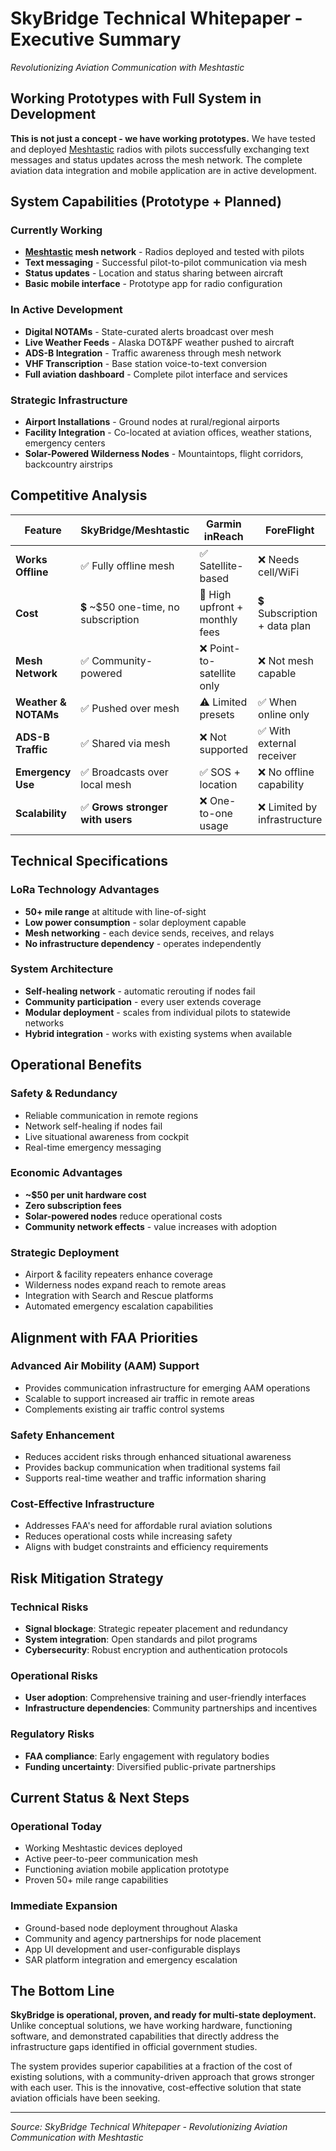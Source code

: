 # SkyBridge Technical Whitepaper - Executive Summary
*Revolutionizing Aviation Communication with Meshtastic*

## Working Prototypes with Full System in Development

**This is not just a concept - we have working prototypes.** We have tested and deployed [Meshtastic](https://meshtastic.org) radios with pilots successfully exchanging text messages and status updates across the mesh network. The complete aviation data integration and mobile application are in active development.

## System Capabilities (Prototype + Planned)

### Currently Working
- **[Meshtastic](https://meshtastic.org) mesh network** - Radios deployed and tested with pilots
- **Text messaging** - Successful pilot-to-pilot communication via mesh
- **Status updates** - Location and status sharing between aircraft
- **Basic mobile interface** - Prototype app for radio configuration

### In Active Development
- **Digital NOTAMs** - State-curated alerts broadcast over mesh
- **Live Weather Feeds** - Alaska DOT&PF weather pushed to aircraft
- **ADS-B Integration** - Traffic awareness through mesh network
- **VHF Transcription** - Base station voice-to-text conversion
- **Full aviation dashboard** - Complete pilot interface and services

### Strategic Infrastructure
- **Airport Installations** - Ground nodes at rural/regional airports
- **Facility Integration** - Co-located at aviation offices, weather stations, emergency centers
- **Solar-Powered Wilderness Nodes** - Mountaintops, flight corridors, backcountry airstrips

## Competitive Analysis

| Feature | **SkyBridge/Meshtastic** | Garmin inReach | ForeFlight |
|---------|-------------------------|----------------|------------|
| **Works Offline** | ✅ Fully offline mesh | ✅ Satellite-based | ❌ Needs cell/WiFi |
| **Cost** | 💲 ~$50 one-time, no subscription | 💸 High upfront + monthly fees | 💲 Subscription + data plan |
| **Mesh Network** | ✅ Community-powered | ❌ Point-to-satellite only | ❌ Not mesh capable |
| **Weather & NOTAMs** | ✅ Pushed over mesh | ⚠️ Limited presets | ✅ When online only |
| **ADS-B Traffic** | ✅ Shared via mesh | ❌ Not supported | ✅ With external receiver |
| **Emergency Use** | ✅ Broadcasts over local mesh | ✅ SOS + location | ❌ No offline capability |
| **Scalability** | ✅ **Grows stronger with users** | ❌ One-to-one usage | ❌ Limited by infrastructure |

## Technical Specifications

### **LoRa Technology Advantages**
- **50+ mile range** at altitude with line-of-sight
- **Low power consumption** - solar deployment capable
- **Mesh networking** - each device sends, receives, and relays
- **No infrastructure dependency** - operates independently

### **System Architecture**
- **Self-healing network** - automatic rerouting if nodes fail
- **Community participation** - every user extends coverage
- **Modular deployment** - scales from individual pilots to statewide networks
- **Hybrid integration** - works with existing systems when available

## Operational Benefits

### **Safety & Redundancy**
- Reliable communication in remote regions
- Network self-healing if nodes fail
- Live situational awareness from cockpit
- Real-time emergency messaging

### **Economic Advantages**
- **~$50 per unit hardware cost**
- **Zero subscription fees**
- **Solar-powered nodes** reduce operational costs
- **Community network effects** - value increases with adoption

### **Strategic Deployment**
- Airport & facility repeaters enhance coverage
- Wilderness nodes expand reach to remote areas
- Integration with Search and Rescue platforms
- Automated emergency escalation capabilities

## Alignment with FAA Priorities

### **Advanced Air Mobility (AAM) Support**
- Provides communication infrastructure for emerging AAM operations
- Scalable to support increased air traffic in remote areas
- Complements existing air traffic control systems

### **Safety Enhancement**
- Reduces accident risks through enhanced situational awareness
- Provides backup communication when traditional systems fail
- Supports real-time weather and traffic information sharing

### **Cost-Effective Infrastructure**
- Addresses FAA's need for affordable rural aviation solutions
- Reduces operational costs while increasing safety
- Aligns with budget constraints and efficiency requirements

## Risk Mitigation Strategy

### **Technical Risks**
- **Signal blockage**: Strategic repeater placement and redundancy
- **System integration**: Open standards and pilot programs
- **Cybersecurity**: Robust encryption and authentication protocols

### **Operational Risks**  
- **User adoption**: Comprehensive training and user-friendly interfaces
- **Infrastructure dependencies**: Community partnerships and incentives

### **Regulatory Risks**
- **FAA compliance**: Early engagement with regulatory bodies
- **Funding uncertainty**: Diversified public-private partnerships

## Current Status & Next Steps

### **Operational Today**
- Working Meshtastic devices deployed
- Active peer-to-peer communication mesh
- Functioning aviation mobile application prototype
- Proven 50+ mile range capabilities

### **Immediate Expansion**
- Ground-based node deployment throughout Alaska
- Community and agency partnerships for node placement
- App UI development and user-configurable displays
- SAR platform integration and emergency escalation

## The Bottom Line

**SkyBridge is operational, proven, and ready for multi-state deployment.** Unlike conceptual solutions, we have working hardware, functioning software, and demonstrated capabilities that directly address the infrastructure gaps identified in official government studies.

The system provides superior capabilities at a fraction of the cost of existing solutions, with a community-driven approach that grows stronger with each user. This is the innovative, cost-effective solution that state aviation officials have been seeking.

---

*Source: SkyBridge Technical Whitepaper - Revolutionizing Aviation Communication with Meshtastic*
